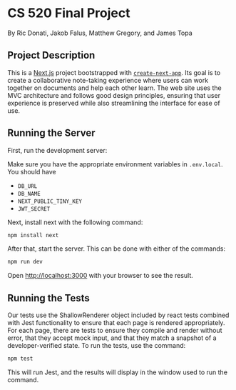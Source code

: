 # CS 520 Final Project
By Ric Donati, Jakob Falus, Matthew Gregory, and James Topa

## Project Description
This is a [Next.js](https://nextjs.org/) project bootstrapped with [`create-next-app`](https://github.com/vercel/next.js/tree/canary/packages/create-next-app). Its goal is to create a collaborative note-taking experience where users can work together on documents and help each other learn. The web site uses the MVC architecture and follows good design principles, ensuring that user experience is preserved while also streamlining the interface for ease of use.

## Running the Server

First, run the development server:

Make sure you have the appropriate environment variables in `.env.local`. You should have
- `DB_URL`
- `DB_NAME`
- `NEXT_PUBLIC_TINY_KEY`
- `JWT_SECRET`

Next, install next with the following command:
```bash
npm install next
```

After that, start the server. This can be done with either of the commands:

```bash
npm run dev
```

Open [http://localhost:3000](http://localhost:3000) with your browser to see the result.

## Running the Tests

Our tests use the ShallowRenderer object included by react tests combined with Jest functionality to ensure that each page is rendered appropriately. For each page, there are tests to ensure they compile and render without error, that they accept mock input, and that they match a snapshot of a developer-verified state. To run the tests, use the command:

```bash
npm test
```

This will run Jest, and the results will display in the window used to run the command.
